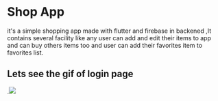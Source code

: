 # Shop App

it's a simple shopping app made with flutter and firebase in backened ,It contains several facility like any user can add and edit their items to app and can buy others items too and user can add their favorites item to favorites list.
## Lets see the gif of login page
.![](gif/ezgif.com-gif-maker.gif)

